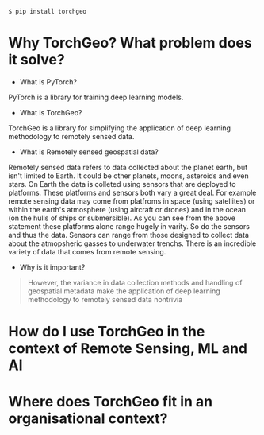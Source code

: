 ```
$ pip install torchgeo
```

# Why TorchGeo? What problem does it solve?


- What is PyTorch?

PyTorch is a library for training deep learning models.

- What is TorchGeo?

TorchGeo is a library for simplifying the application of deep learning methodology to remotely sensed data.

- What is Remotely sensed geospatial data?

Remotely sensed data refers to data collected about the planet earth, but isn't limited to Earth. It could be other planets, moons, asteroids and even stars. On Earth the data is colleted using sensors that are deployed to platforms. These platforms and sensors both vary a great deal. For example remote sensing data may come from platfroms in space (using satellites) or within the earth's atmosphere (using aircraft or drones) and in the ocean (on the hulls of ships or submersible). As you can see from the above statement these platforms alone range hugely in varity. So do the sensors and thus the data. Sensors can range from those designed to collect data about the atmopsheric gasses to underwater trenchs. There is an incredible variety of data that comes from remote sensing.

- Why is it important?

> However, the variance in data collection methods and handling of geospatial metadata make the application of deep learning methodology to remotely sensed data nontrivia

# How do I use TorchGeo in the context of Remote Sensing, ML and AI



# Where does TorchGeo fit in an organisational context?
